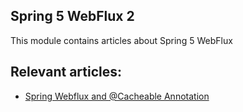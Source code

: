 ## Spring 5 WebFlux 2

This module contains articles about Spring 5 WebFlux

## Relevant articles:

- [Spring Webflux and @Cacheable Annotation](https://www.baeldung.com/spring-webflux-cacheable)